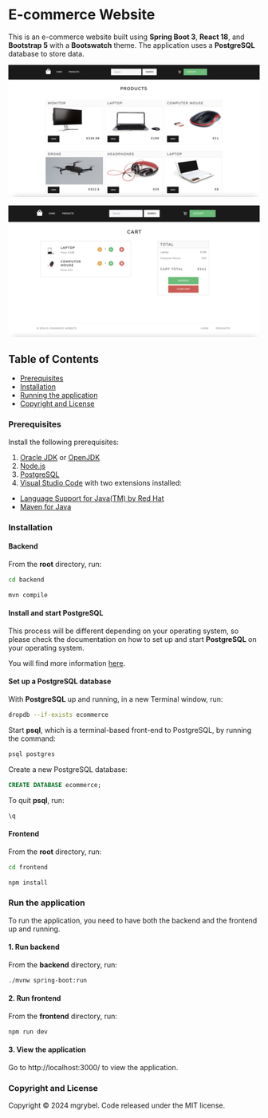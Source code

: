 # E-commerce Website

This is an e-commerce website built using **Spring Boot 3**, **React 18**, and **Bootstrap 5** with a **Bootswatch** theme. The application uses a **PostgreSQL** database to store data.

![plot](https://github.com/mgrybel/ecommerce-website/blob/master/frontend/public/images/products.png?raw=true)

![plot](https://github.com/mgrybel/ecommerce-website/blob/master/frontend/public/images/cart.png?raw=true)

## Table of Contents

- [Prerequisites](#prerequisites)
- [Installation](#installation)
- [Running the application](#run-the-application)
- [Copyright and License](#copyright-and-license)

### Prerequisites

Install the following prerequisites:

1. [Oracle JDK](https://www.oracle.com/java/technologies/downloads/) or [OpenJDK](https://openjdk.org/)
2. [Node.js](https://nodejs.org/en/)
3. [PostgreSQL](https://www.postgresql.org/download/)
4. [Visual Studio Code](https://code.visualstudio.com/download) with two extensions installed:

- [Language Support for Java(TM) by Red Hat](https://marketplace.visualstudio.com/items?itemName=redhat.java)
- [Maven for Java](https://marketplace.visualstudio.com/items?itemName=vscjava.vscode-maven)

### Installation

#### Backend

From the **root** directory, run:

```bash
cd backend
```

```bash
mvn compile
```

#### Install and start PostgreSQL

This process will be different depending on your operating system, so please check the documentation on how to set up and start **PostgreSQL** on your operating system.

You will find more information [here](https://www.postgresql.org/download/).

#### Set up a PostgreSQL database

With **PostgreSQL** up and running, in a new Terminal window, run:

```bash
dropdb --if-exists ecommerce
```

Start **psql**, which is a terminal-based front-end to PostgreSQL, by running the command:

```bash
psql postgres
```

Create a new PostgreSQL database:

```sql
CREATE DATABASE ecommerce;
```

To quit **psql**, run:

```bash
\q
```

#### Frontend

From the **root** directory, run:

```bash
cd frontend
```

```bash
npm install
```

### Run the application

To run the application, you need to have both the backend and the frontend up and running.

#### 1. Run backend

From the **backend** directory, run:

```bash
./mvnw spring-boot:run
```

#### 2. Run frontend

From the **frontend** directory, run:

```bash
npm run dev
```

#### 3. View the application

Go to http://localhost:3000/ to view the application.

### Copyright and License

Copyright © 2024 mgrybel. Code released under the MIT license.
